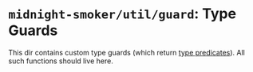 # `midnight-smoker/util/guard`: Type Guards

This dir contains custom type guards (which return [type predicates](https://www.typescriptlang.org/docs/handbook/2/narrowing.html#using-type-predicates)). All such functions should live here.
